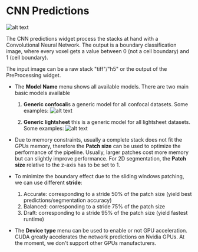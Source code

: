 # CNN Predictions

![alt text](https://github.com/kreshuklab/plant-seg/raw/assets/images/cnn-predictions.png)

The CNN predictions widget process the stacks at hand with a Convolutional Neural Network. The output is
a boundary classification image, where every voxel gets a value between 0 (not a cell boundary) and 1 (cell boundary).

The input image can be a raw stack "tiff"/"h5" or the output of the PreProcessing widget.

* The **Model Name** menu shows all available models. There are two main basic models available
    1. **Generic confocal**is a generic model for all confocal datasets.
    Some examples:
    ![alt text](https://github.com/kreshuklab/plant-seg/raw/assets/images/confocal.png)

    2. **Generic lightsheet** this is a generic model for all lightsheet datasets.
     Some examples:
     ![alt text](https://github.com/kreshuklab/plant-seg/raw/assets/images/cos_root_mc_raw.png)

* Due to memory constraints, usually a complete stack does not fit the GPUs memory,
 therefore the **Patch size** can be used to optimize the performance of the pipeline.
 Usually, larger patches cost more memory but can slightly improve performance.
 For 2D segmentation, the **Patch size** relative to the z-axis has to be set to 1.

* To minimize the boundary effect due to the sliding windows patching, we can use different **stride**:
    1. Accurate: corresponding to a stride 50% of the patch size (yield best predictions/segmentation accuracy)
    2. Balanced: corresponding to a stride 75% of the patch size
    3. Draft: corresponding to a stride 95% of the patch size (yield fastest runtime)

* The **Device type** menu can be used to enable or not GPU acceleration. CUDA greatly accelerates the network
predictions on Nvidia GPUs. At the moment, we don't support other GPUs manufacturers.

